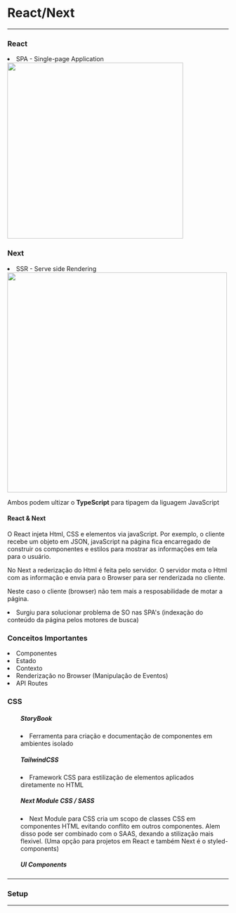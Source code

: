 # React/Next
<hr style="height:1px">

### React
  <li>SPA - Single-page Application</li>
  <img src="./src/img/spa.png" width="400px" />
  
  ### Next
  <li>SSR -  Serve side Rendering</li>
  <img src="./src/img/ssr.png" width="500px" />

Ambos podem ultizar o <b>TypeScript</b> para tipagem da liguagem JavaScript 

<h4>React & Next</h4>
<p>O React injeta Html, CSS e elementos via javaScript. Por exemplo, o cliente 
recebe um objeto em JSON, javaScript na página fica encarregado de construir os componentes e estilos para mostrar as informações em tela para o usuário.</p>

<p>No Next a rederização do Html é feita pelo servidor. O servidor mota o Html com as informação e envia para o Browser para ser renderizada no cliente.</p>

<p>Neste caso o cliente (browser) não tem mais a resposabilidade de motar a página.</p>

<li>Surgiu para solucionar problema de SO nas SPA's (indexação do conteúdo da página pelos motores de busca)</li>

### Conceitos Importantes
  <li>Componentes</li>
  <li>Estado</li>
  <li>Contexto</li>
  <li>Renderização no Browser (Manipulação de Eventos)</li>
  <li>API Routes</li>


### CSS

<div style="margin-left:30px">
<h5>StoryBook</h5>
  <li>Ferramenta para criação e documentação de componentes em ambientes isolado</li>

  <h5>TailwindCSS</h5>
  <li>Framework CSS para estilização de elementos aplicados diretamente no HTML</li>

  <h5>Next Module CSS / SASS</h5>
  <li>Next Module para CSS cria um scopo de classes CSS em componentes HTML evitando conflito 
      em outros componentes. Alem disso pode ser combinado com o SAAS, dexando a stilização mais flexivel. (Uma opção para projetos em React e também Next é o styled-components)
  </li>
  <h5>UI Components</h5>
</div>

<hr style="height:1px">


### Setup

<hr style="height:1px">


